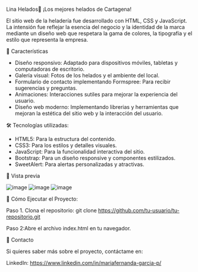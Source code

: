 Lina Helados🍦
¡Los mejores helados de Cartagena!

El sitio web de la heladería fue desarrollado con HTML, CSS y JavaScript. La intensión fue reflejar la 
esencia del negocio y la identidad de la marca mediante un diseño web que respetara la gama de colores, 
la tipografía y el estilo que representa la empresa.

🌟 Características
- Diseño responsivo: Adaptado para dispositivos móviles, tabletas y computadoras de escritorio.
- Galería visual: Fotos de los helados y el ambiente del local.
- Formulario de contacto implementando Formspree: Para recibir sugerencias y preguntas.
- Animaciones: Interacciones sutiles para mejorar la experiencia del usuario.
- Diseño web moderno: Implementando librerias y herramientas que mejoran la estética del sitio web y
la interacción del usuario.

🛠️ Tecnologías utilizadas:
- HTML5: Para la estructura del contenido.
- CSS3: Para los estilos y detalles visuales.
- JavaScript: Para la funcionalidad interactiva del sitio.
- Bootstrap: Para un diseño responsive y componentes estilizados.
- SweetAlert: Para alertas personalizadas y atractivas.

📸 Vista previa

![image](https://github.com/user-attachments/assets/f25dcd9e-c9fd-4c39-b13a-8df311e2141d)
![image](https://github.com/user-attachments/assets/2678874d-f1f7-4ee1-9b28-75bee013fda9)
![image](https://github.com/user-attachments/assets/220e44fc-7fd2-4788-911a-fe87e2e8fa49)


🚀 Cómo Ejecutar el Proyecto:

Paso 1. Clona el repositorio:
git clone https://github.com/tu-usuario/tu-repositorio.git


Paso 2:Abre el archivo index.html en tu navegador.

📩 Contacto

Si quieres saber más sobre el proyecto, contáctame en:

LinkedIn: https://www.linkedin.com/in/mariafernanda-garcia-p/

